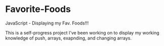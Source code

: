 # Favorite-Foods
JavaScript - Displaying my Fav. Foods!!!

This is a self-progress project I've been working on to display my working knowledge of push, arrays, exapnding, and changing arrays.

